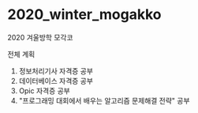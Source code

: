 # 2020_winter_mogakko
2020 겨울방학 모각코

전체 계획

1. 정보처리기사 자격증 공부
2. 데이터베이스 자격증 공부
3. Opic 자격증 공부
4. "프로그래밍 대회에서 배우는 알고리즘 문제해결 전략" 공부
